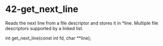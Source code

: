 # 42-get_next_line
Reads the next line from a file descriptor and stores it in *line.
Multiple file descriptors supported by a linked list.

int		get_next_line(const int fd, char **line);

